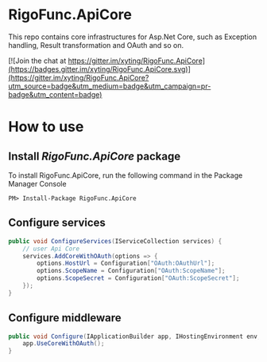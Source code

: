 # RigoFunc.ApiCore

This repo contains core infrastructures for Asp.Net Core, such as Exception handling, Result transformation and OAuth and so on.

[![Join the chat at https://gitter.im/xyting/RigoFunc.ApiCore](https://badges.gitter.im/xyting/RigoFunc.ApiCore.svg)](https://gitter.im/xyting/RigoFunc.ApiCore?utm_source=badge&utm_medium=badge&utm_campaign=pr-badge&utm_content=badge)

# How to use

## Install *RigoFunc.ApiCore* package

To install RigoFunc.ApiCore, run the following command in the Package Manager Console

`PM> Install-Package RigoFunc.ApiCore`

## Configure services

```C# 
public void ConfigureServices(IServiceCollection services) {
    // user Api Core
    services.AddCoreWithOAuth(options => {
        options.HostUrl = Configuration["OAuth:OAuthUrl"];
        options.ScopeName = Configuration["OAuth:ScopeName"];
        options.ScopeSecret = Configuration["OAuth:ScopeSecret"];
    });
}
```

## Configure middleware

```C#
public void Configure(IApplicationBuilder app, IHostingEnvironment env, ILoggerFactory loggerFactory) {
    app.UseCoreWithOAuth();
}
```


